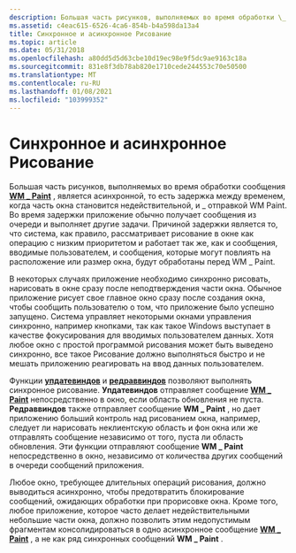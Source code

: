 ```yaml
---
description: Большая часть рисунков, выполняемых во время обработки \_ сообщения WM Paint, является асинхронной, то есть задержка между временем, когда часть окна становится недействительной, и \_ отправкой WM Paint.
ms.assetid: c4eac615-6526-4ca6-854b-b4a598da13a4
title: Синхронное и асинхронное Рисование
ms.topic: article
ms.date: 05/31/2018
ms.openlocfilehash: a80dd5d5d63cbe10d19ec98e9f5dc9ae9163c18a
ms.sourcegitcommit: 831e8f3db78ab820e1710cede244553c70e50500
ms.translationtype: MT
ms.contentlocale: ru-RU
ms.lasthandoff: 01/08/2021
ms.locfileid: "103999352"
---
```

# <a name="synchronous-and-asynchronous-drawing"></a>Синхронное и асинхронное Рисование

Большая часть рисунков, выполняемых во время обработки сообщения [**WM \_ Paint**](wm-paint.md) , является асинхронной, то есть задержка между временем, когда часть окна становится недействительной, и \_ отправкой WM Paint. Во время задержки приложение обычно получает сообщения из очереди и выполняет другие задачи. Причиной задержки является то, что система, как правило, рассматривает рисование в окне как операцию с низким приоритетом и работает так же, как и сообщения, вводимые пользователем, и сообщения, которые могут повлиять на расположение или размер окна, будут обработаны перед WM \_ Paint.

В некоторых случаях приложение необходимо синхронно рисовать, нарисовать в окне сразу после неподтверждения части окна. Обычное приложение рисует свое главное окно сразу после создания окна, чтобы сообщить пользователю о том, что приложение было успешно запущено. Система управляет некоторыми окнами управления синхронно, например кнопками, так как такое Windows выступает в качестве фокусирования для вводимых пользователем данных. Хотя любое окно с простой программой рисования может быть выведено синхронно, все такое Рисование должно выполняться быстро и не мешать приложению реагировать на ввод данных пользователем.

Функции [**упдатевиндов**](/windows/desktop/api/Winuser/nf-winuser-updatewindow) и [**редраввиндов**](/windows/desktop/api/Winuser/nf-winuser-redrawwindow) позволяют выполнять синхронное рисование. **Упдатевиндов** отправляет сообщение [**WM \_ Paint**](wm-paint.md) непосредственно в окно, если область обновления не пуста. **Редраввиндов** также отправляет сообщение **WM \_ Paint** , но дает приложению больший контроль над рисованием окна, например, следует ли нарисовать неклиентскую область и фон окна или же отправлять сообщение независимо от того, пуста ли область обновления. Эти функции отправляют сообщение **WM \_ Paint** непосредственно в окно, независимо от количества других сообщений в очереди сообщений приложения.

Любое окно, требующее длительных операций рисования, должно выводиться асинхронно, чтобы предотвратить блокирование сообщений, ожидающих обработки при прорисовке окна. Кроме того, любое приложение, которое часто делает недействительными небольшие части окна, должно позволить этим недопустимым фрагментам консолидироваться в одно асинхронное сообщение [**WM \_ Paint**](wm-paint.md) , а не как ряд синхронных сообщений **WM \_ Paint** .

 

 



